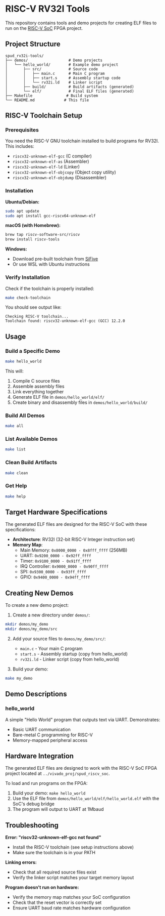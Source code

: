 # RISC-V RV32I Tools

This repository contains tools and demo projects for creating ELF files to run on the [RISC-V SoC](../vivado_proj/spud_riscv_soc) FPGA project.

## Project Structure

```
spud_rv32i-tools/
├── demos/                  # Demo projects
│   └── hello_world/        # Example demo project
│       ├── src/            # Source code
│       │   ├── main.c      # Main C program
│       │   ├── start.s     # Assembly startup code
│       │   └── rv32i.ld    # Linker script
│       ├── build/          # Build artifacts (generated)
│       └── elf/            # Final ELF files (generated)
├── Makefile               # Build system
└── README.md             # This file
```

## RISC-V Toolchain Setup

### Prerequisites

You need the RISC-V GNU toolchain installed to build programs for RV32I. This includes:
- `riscv32-unknown-elf-gcc` (C compiler)
- `riscv32-unknown-elf-as` (Assembler)
- `riscv32-unknown-elf-ld` (Linker)
- `riscv32-unknown-elf-objcopy` (Object copy utility)
- `riscv32-unknown-elf-objdump` (Disassembler)

### Installation

**Ubuntu/Debian:**
```bash
sudo apt update
sudo apt install gcc-riscv64-unknown-elf
```

**macOS (with Homebrew):**
```bash
brew tap riscv-software-src/riscv
brew install riscv-tools
```

**Windows:**
- Download pre-built toolchain from [SiFive](https://www.sifive.com/software)
- Or use WSL with Ubuntu instructions

### Verify Installation

Check if the toolchain is properly installed:
```bash
make check-toolchain
```

You should see output like:
```
Checking RISC-V toolchain...
Toolchain found: riscv32-unknown-elf-gcc (GCC) 12.2.0
```

## Usage

### Build a Specific Demo

```bash
make hello_world
```

This will:
1. Compile C source files
2. Assemble assembly files  
3. Link everything together
4. Generate ELF file in `demos/hello_world/elf/`
5. Create binary and disassembly files in `demos/hello_world/build/`

### Build All Demos

```bash
make all
```

### List Available Demos

```bash
make list
```

### Clean Build Artifacts

```bash
make clean
```

### Get Help

```bash
make help
```

## Target Hardware Specifications

The generated ELF files are designed for the RISC-V SoC with these specifications:

- **Architecture**: RV32I (32-bit RISC-V Integer instruction set)
- **Memory Map**:
  - Main Memory: `0x8000_0000 - 0x8fff_ffff` (256MB)
  - UART: `0x9200_0000 - 0x92ff_ffff`
  - Timer: `0x9100_0000 - 0x91ff_ffff` 
  - IRQ Controller: `0x9000_0000 - 0x90ff_ffff`
  - SPI: `0x9300_0000 - 0x93ff_ffff`
  - GPIO: `0x9400_0000 - 0x94ff_ffff`

## Creating New Demos

To create a new demo project:

1. Create a new directory under `demos/`:
```bash
mkdir demos/my_demo
mkdir demos/my_demo/src
```

2. Add your source files to `demos/my_demo/src/`:
   - `main.c` - Your main C program
   - `start.s` - Assembly startup (copy from hello_world)
   - `rv32i.ld` - Linker script (copy from hello_world)

3. Build your demo:
```bash
make my_demo
```

## Demo Descriptions

### hello_world
A simple "Hello World" program that outputs text via UART. Demonstrates:
- Basic UART communication
- Bare-metal C programming for RISC-V
- Memory-mapped peripheral access

## Hardware Integration

The generated ELF files are designed to work with the RISC-V SoC FPGA project located at `../vivado_proj/spud_riscv_soc`. 

To load and run programs on the FPGA:
1. Build your demo: `make hello_world`
2. Use the ELF file from `demos/hello_world/elf/hello_world.elf` with the SoC's debug bridge
3. The program will output to UART at 1Mbaud

## Troubleshooting

**Error: "riscv32-unknown-elf-gcc not found"**
- Install the RISC-V toolchain (see setup instructions above)
- Make sure the toolchain is in your PATH

**Linking errors:**
- Check that all required source files exist
- Verify the linker script matches your target memory layout

**Program doesn't run on hardware:**
- Verify the memory map matches your SoC configuration
- Check that the reset vector is correctly set
- Ensure UART baud rate matches hardware configuration